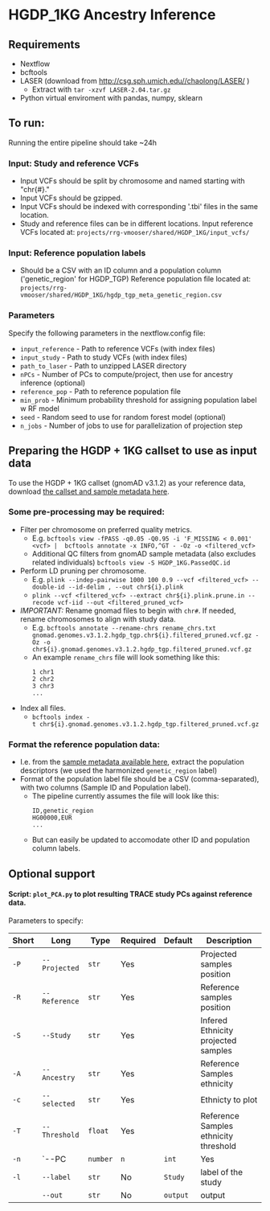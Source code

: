 # HGDP_1KG Ancestry Inference

## Requirements
- Nextflow
- bcftools
- LASER (download from <http://csg.sph.umich.edu//chaolong/LASER/> )
  - Extract with `tar -xzvf LASER-2.04.tar.gz`
- Python virtual enviroment with pandas, numpy, sklearn


## To run:
Running the entire pipeline should take ~24h
### Input: Study and reference VCFs
- Input VCFs should be split by chromosome and named starting with "chr{#}."
- Input VCFs should be gzipped. 
- Input VCFs should be indexed with corresponding '.tbi' files in the same location. 
- Study and reference files can be in different locations. 
Input reference VCFs located at: `projects/rrg-vmooser/shared/HGDP_1KG/input_vcfs/`
### Input: Reference population labels
- Should be a CSV with an ID column and a population column ('genetic_region' for HGDP_TGP)
Reference population file located at: `projects/rrg-vmooser/shared/HGDP_1KG/hgdp_tgp_meta_genetic_region.csv`

### Parameters
Specify the following parameters in the nextflow.config file:
- `input_reference` - Path to reference VCFs (with index files)
- `input_study` - Path to study VCFs (with index files)
- `path_to_laser` - Path to unzipped LASER directory
- `nPCs` - Number of PCs to compute/project, then use for ancestry inference (optional)
- `reference_pop` - Path to reference population file
- `min_prob` - Minimum probability threshold for assigning population label w RF model 
- `seed` - Random seed to use for random forest model (optional)
- `n_jobs` - Number of jobs to use for parallelization of projection step

## Preparing the HGDP + 1KG callset to use as input data
To use the HGDP + 1KG callset (gnomAD v3.1.2) as your reference data, download [the callset and sample metadata here](https://gnomad.broadinstitute.org/downloads#v3-hgdp-1kg).
### Some pre-processing may be required:
- Filter per chromosome on preferred quality metrics.
  - E.g. `bcftools view -fPASS -q0.05 -Q0.95 -i 'F_MISSING < 0.001' <vcf> |  bcftools annotate -x INFO,^GT - -Oz -o <filtered_vcf>`
  - Additional QC filters from gnomAD sample metadata (also excludes related individuals) `bcftools view -S HGDP_1KG.PassedQC.id`
- Perform LD pruning per chromosome.
  - E.g. `plink --indep-pairwise 1000 100 0.9 --vcf <filtered_vcf> --double-id --id-delim , --out chr${i}.plink`
  - `plink --vcf <filtered_vcf> --extract chr${i}.plink.prune.in --recode vcf-iid --out <filtered_pruned_vcf>`
- _IMPORTANT:_ Rename gnomad files to begin with `chr#`. If needed, rename chromosomes to align with study data.
  - E.g. `bcftools annotate --rename-chrs rename_chrs.txt gnomad.genomes.v3.1.2.hgdp_tgp.chr${i}.filtered_pruned.vcf.gz -Oz -o chr${i}.gnomad.genomes.v3.1.2.hgdp_tgp.filtered_pruned.vcf.gz`
  - An example `rename_chrs` file will look something like this:
    ```
    1 chr1
    2 chr2
    3 chr3
    ...
    ```
- Index all files.
  - `bcftools index -t chr${i}.gnomad.genomes.v3.1.2.hgdp_tgp.filtered_pruned.vcf.gz`
 ### Format the reference population data:
 - I.e. from the [sample metadata available here](https://gnomad.broadinstitute.org/downloads#v3-hgdp-1kg), extract the population descriptors (we used the harmonized `genetic_region` label)
 - Format of the population label file should be a CSV (comma-separated), with two columns (Sample ID and Population label).
   - The pipeline currently assumes the file will look like this:
     ```
     ID,genetic_region
     HG00000,EUR
     ...
     ```
   - But can easily be updated to accomodate other ID and population column labels. 

## Optional support 

#### Script: `plot_PCA.py` to plot resulting TRACE study PCs against reference data.
Parameters to specify:

| Short | Long        | Type    | Required | Default | Description                                        |
|-------|-------------|---------|----------|---------|----------------------------------------------------|
| `-P`  | `--Projected`  | `str`   | Yes      |         | Projected samples position                         |
| `-R`  | `--Reference` | `str`   | Yes      |         | Reference samples position                         |
| `-S`  | `--Study` | `str`   | Yes      |         | Infered Ethnicity projected samples               |
| `-A`  | `--Ancestry`  | `str`   | Yes      |         | Reference Samples ethnicity                        |
| `-c`  | `--selected` | `str`   | Yes      |         | Ethnicty to plot                                   |
| `-T`  | `--Threshold` | `float` | Yes      |         | Reference Samples ethnicity threshold              |
| `-n`  | `--PC       | `number`| `n`         | `int`   | Yes      |         | number of PC to plot                               |
| `-l`  | `--label` | `str`   | No       | `Study` | label of the study                                 |
|       | `--out`    | `str`   | No       | `output`| output                                             |
